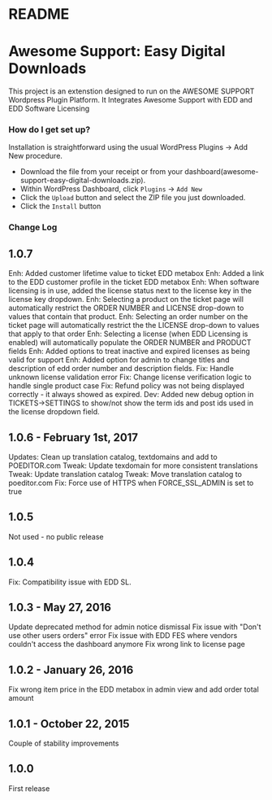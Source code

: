 # README #

# Awesome Support: Easy Digital Downloads

This project is an extenstion designed to run on the AWESOME SUPPORT Wordpress Plugin Platform.  It Integrates Awesome Support with EDD and EDD Software Licensing

### How do I get set up? ###

Installation is straightforward using the usual WordPress Plugins -> Add New procedure.

- Download the file from your receipt or from your dashboard(awesome-support-easy-digital-downloads.zip).
- Within WordPress Dashboard, click `Plugins` -> `Add New`
- Click the `Upload` button and select the ZIP file you just downloaded.
- Click the `Install` button


### Change Log  ###
1.0.7 
-----
Enh: Added customer lifetime value to ticket EDD metabox
Enh: Added a link to the EDD customer profile in the ticket EDD metabox
Enh: When software licensing is in use, added the license status next to the license key in the license key dropdown.
Enh: Selecting a product on the ticket page will automatically restrict the ORDER NUMBER and LICENSE drop-down to values that contain that product.
Enh: Selecting an order number on the ticket page will automatically restrict the the LICENSE drop-down to values that apply to that order
Enh: Selecting a license (when EDD Licensing is enabled) will automatically populate the ORDER NUMBER and PRODUCT fields
Enh: Added options to treat inactive and expired licenses as being valid for support
Enh: Added option for admin to change titles and description of edd order number and description fields.
Fix: Handle unknown license validation error
Fix: Change license verification logic to handle single product case
Fix: Refund policy was not being displayed correctly - it always showed as expired.
Dev: Added new debug option in TICKETS->SETTINGS to show/not show the term ids and post ids used in the license dropdown field.


1.0.6 - February 1st, 2017
----
Updates: Clean up translation catalog, textdomains and add to POEDITOR.com
Tweak: Update texdomain for more consistent translations
Tweak: Update translation catalog
Tweak: Move translation catalog to poeditor.com
Fix: Force use of HTTPS when FORCE_SSL_ADMIN is set to true

1.0.5
-----
Not used - no public release

1.0.4
-----
Fix: Compatibility issue with EDD SL.

1.0.3 - May 27, 2016
-----
Update deprecated method for admin notice dismissal
Fix issue with "Don't use other users orders" error
Fix issue with EDD FES where vendors couldn't access the dashboard anymore
Fix wrong link to license page

1.0.2 - January 26, 2016
-----
Fix wrong item price in the EDD metabox in admin view and add order total amount

1.0.1 - October 22, 2015
-----
Couple of stability improvements

1.0.0
-----
First release